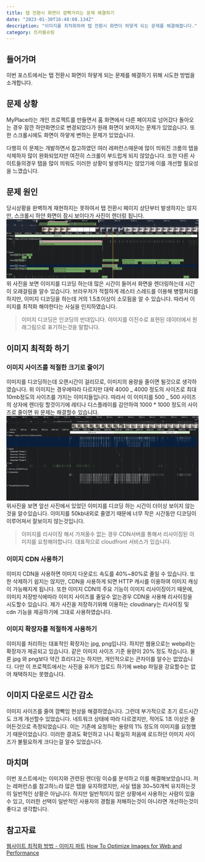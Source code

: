 ```yaml
---
title: 탭 전환시 화면이 깜빡거리는 문제 해결하기
date: "2023-01-30T16:48:08.134Z"
description: "이미지를 최적화하여 탭 전환시 화면이 하얗게 되는 문제를 해결해봅니다."
category: 트러블슈팅
---
```


## 들어가며

이번 포스트에서는 탭 전환시 화면이 하얗게 되는 문제를 해결하기 위해 시도한 방법을 소개합니다.

## 문제 상황

MyPlace라는 개인 프로젝트를 만들면서 홈 화면에서 다른 페이지로 넘어갔다 돌아오는 경우 잠깐 하얀화면으로 변경되었다가 원래 화면이 보여지는 문제가 있었습니다. 또한 스크롤시에도 화면이 하얗게 변하는 문제가 있었습니다.

다행히 이 문제는 개발하면서 참고하였던 여러 레퍼런스때문에 많이 띄워진 크롬의 탭을 삭제하자 많이 완화되었지만 여전히 스크롤이 부드럽게 되지 않았습니다. 또한 다른 사이트들의경우 탭을 많이 띄워도 이러한 상황이 발생하지는 않았기에 이를 개선할 필요성을 느꼈습니다.

## 문제 원인

당시상황을 완벽하게 재현하지는 못하여서 탭 전환시 페이지 상단부터 발생하지는 않지만, 스크롤시 하얀 화면이 잠시 보이다가 사진이 렌더링 됩니다.
![렌더링 이슈](./before_improve.png)
위 사진을 보면 이미지를 디코딩 하는데 많은 시간이 들어서 화면을 렌더링하는데 시간이 오래걸림을 알수 있습니다. 브라우저가 적절하게 레스터 스레드를 이용해 병렬처리를하지만, 이미지 디코딩을 하는데 거의 1.5초이상이 소모됨을 알 수 있습니다. 따라서 이미지를 최적화 해야한다는 사실을 인지하였습니다.

> 이미지 디코딩은 인코딩의 반대입니다. 이미지를 이진수로 표현된 데이터에서 원래그림으로 표기하는것을 말합니다.

## 이미지 최적화 하기

### 이미지 사이즈를 적절한 크기로 줄이기

이미지를 디코딩하는데 오랜시간이 걸리므로, 이미지의 용량을 줄이면 될것으로 생각하였습니다. 위 이미지는 경우에따라 다르지만 대략 4000 _ 4000 정도의 사이즈로 최대 10mb정도의 사이즈를 가지는 이미지들입니다. 따라서 이 이미지를 500 _ 500 사이즈의 상자에 렌더링 할것이기에 레티나 디스플레이를 감안하여 1000 \* 1000 정도의 사이즈로 줄이면 위 문제는 해결할수 있습니다. ![개선된 렌더링 이미지](./after_improve.png)
위사진을 보면 앞선 사진에서 있었던 이미지를 디코딩 하는 시간이 더이상 보이지 않는것을 알수있습니다. 이미지를 50kb내외로 줄였기 때문에 너무 작은 시간동안 디코딩이 이루어져서 잘보이지 않는것입니다.

> 이미지를 리사이징 해서 가져올수 없는 경우 CDN서버를 통해서 리사이징된 이미지를 요청해야합니다. 대표적으로 cloudfront 서비스가 있습니다.

### 이미지 CDN 사용하기

이미지 CDN을 사용하면 이미지 다운로드 속도를 40%~80%로 줄일 수 있습니다. 또한 삭제하기 쉽지는 않지만, CDN을 사용하게 되면 HTTP 캐시를 이용하여 이미지 캐싱이 가능해지게 됩니다. 또한 이미지 CDN의 주요 기능이 이미지 리사이징이기 때문에, 이미지 저장방식에따라 이미지 사이즈를 줄일수 없는경우 CDN을 사용해 리사이징을 시도할수 있습니다. 제가 사진을 저장하기위해 이용하는 cloudinary는 리사이징 및 cdn 기능을 제공하기에 그대로 사용하였습니다.

### 이미지 확장자를 적절하게 사용하기

이미지를 처리하는 대표적인 확장자는 jpg, png입니다. 하지만 웹용으로는 webp라는 확장자가 제공되고 있습니다. 같은 이미지 사이즈 기준 용량이 20% 정도 작습니다. 물론 jpg 와 png보다 약간 흐리다고는 하지만, 개인적으로는 큰차이를 알수는 없었습니다. 다만 이 프로젝트에서는 사진을 유저가 업로드 하기에 webp 파일을 강요할수는 없어 채택하지는 못했습니다.

## 이미지 다운로드 시간 감소

이미지 사이즈를 줄여 깜빡임 현상을 해결하였습니다. 그런데 부가적으로 초기 로드시간도 크게 개선할수 있었습니다. 네트워크 상태에 따라 다르겠지만, 적어도 1초 이상은 줄어든것으로 측정되었습니다. 이는 기존에 요청하는 용량의 1% 정도의 이미지를 요청했기 때문이었습니다. 이러한 결과도 확인하고 나니 확실히 처음에 로드하던 이미지 사이즈가 불필요하게 크다는걸 알수 있었습니다.

## 마치며

이번 포스트에서는 이미지와 관련된 렌더링 이슈를 분석하고 이를 해결해보았습니다. 저는 레퍼런스를 참고하느라 많은 탭을 유지하였지만, 사실 탭을 30~50개씩 유지하는것이 일반적인 상황은 아닙니다. 하지만 일반적이지 않은 상황에서 사용하는 사람이 있을수 있고, 이러한 선택이 일반적인 사용자의 경험을 저해하는것이 아니라면 개선하는것이 좋다고 생각합니다.

## 참고자료

<a class="link" href="https://oliveyoung.tech/blog/2021-11-22/How-to-Improve-Web-Performance-with-Image-Optimization/">웹사이트 최적화 방법 - 이미지 파트</a>
<a class="link" href="https://kinsta.com/blog/optimize-images-for-web/">How To Optimize Images for Web and Performance</a>
